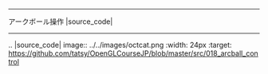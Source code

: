 *******************************************
アークボール操作 |source_code|
*******************************************

.. |source_code| image:: ../../images/octcat.png
  :width: 24px
  :target: https://github.com/tatsy/OpenGLCourseJP/blob/master/src/018_arcball_control

